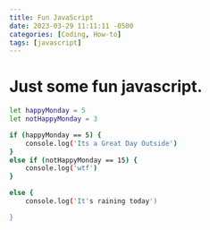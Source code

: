 ```yaml
---
title: Fun JavaScript
date: 2023-03-29 11:11:11 -0500
categories: [Coding, How-to]
tags: [javascript]
---
```





# Just some fun javascript.

```bash
let happyMonday = 5
let notHappyMonday = 3

if (happyMonday == 5) {
    console.log('Its a Great Day Outside')
}
else if (notHappyMonday == 15) {
    console.log('wtf')
}

else {
    console.log('It's raining today')

}
```